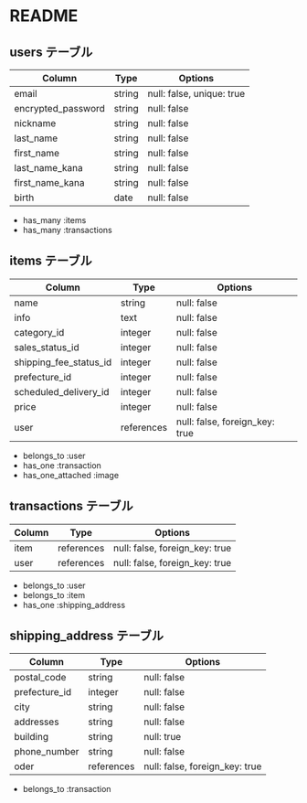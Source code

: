 # README

## users テーブル
| Column             | Type   | Options     |
| ------------------ | ------ | ----------- |
| email              | string | null: false, unique: true |
| encrypted_password | string | null: false |
| nickname           | string | null: false |
| last_name          | string | null: false |
| first_name         | string | null: false |
| last_name_kana     | string | null: false |
| first_name_kana    | string | null: false |
| birth              | date   | null: false |
<!-- Association 関係性 -->
- has_many :items
- has_many :transactions

## items テーブル
| Column                | Type       | Options                       |
| --------------------- | ---------- | ----------------------------- |
| name                  | string     | null: false                   |
| info                  | text       | null: false                   |
| category_id           | integer    | null: false                   |→アクティブハッシュを使う。作った際にアソシエーションに追加
| sales_status_id       | integer    | null: false                   |→アクティブハッシュを使う
| shipping_fee_status_id| integer    | null: false                   |→アクティブハッシュを使う
| prefecture_id         | integer    | null: false                   |→アクティブハッシュを使う
| scheduled_delivery_id | integer    | null: false                   |→アクティブハッシュを使う
| price                 | integer    | null: false                   |
| user                  | references | null: false, foreign_key: true|
<!-- Association 関係性 -->
- belongs_to :user
- has_one :transaction
- has_one_attached :image


## transactions テーブル
| Column             | Type       | Options                       |
| ------------------ | ---------- | ----------------------------- |
| item               | references | null: false, foreign_key: true|
| user               | references | null: false, foreign_key: true|
<!-- Association 関係性 -->
- belongs_to :user
- belongs_to :item
- has_one :shipping_address


## shipping_address テーブル
| Column             | Type       | Options                       |
| ------------------ | ---------- | ----------------------------- |
| postal_code        | string     | null: false                   |
| prefecture_id      | integer    | null: false                   |→アクティブハッシュを使う
| city               | string     | null: false                   |
| addresses          | string     | null: false                   |
| building           | string     | null: true                    |
| phone_number       | string     | null: false                   |
| oder               | references | null: false, foreign_key: true|
<!-- Association 関係性 -->
- belongs_to :transaction